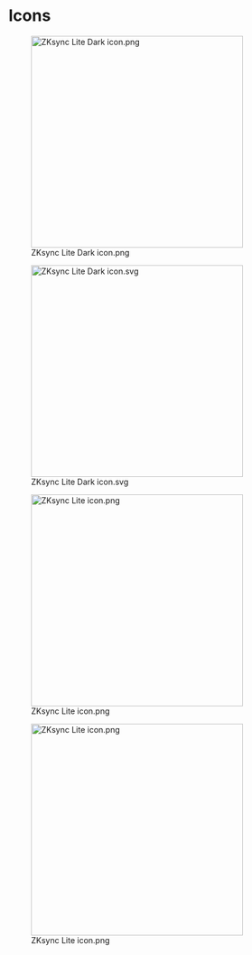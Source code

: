 # Icons

<div>

<figure><img src="../../../.gitbook/assets/icon_zkSync_Lite_dark.png" alt="ZKsync Lite Dark icon.png" width="375"><figcaption>ZKsync Lite Dark icon.png</figcaption></figure>

<figure><img src="../../../.gitbook/assets/icon_zkSync_Lite_dark.svg" alt="ZKsync Lite Dark icon.svg" width="375"><figcaption>ZKsync Lite Dark icon.svg</figcaption></figure>

</div>

<div>

<figure><img src="../../../.gitbook/assets/icon_zkSync_Lite.png" alt="ZKsync Lite icon.png" width="375"><figcaption>ZKsync Lite icon.png</figcaption></figure>

<figure><img src="../../../.gitbook/assets/icon_zkSync_Lite.png" alt="ZKsync Lite icon.png" width="375"><figcaption>ZKsync Lite icon.png</figcaption></figure>

</div>
